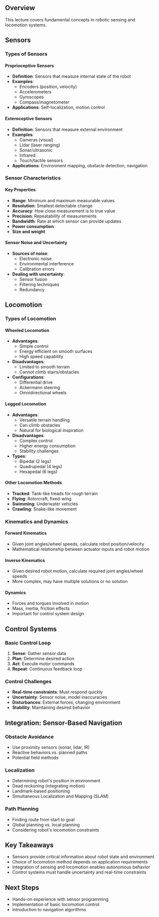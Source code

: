 ## Overview
This lecture covers fundamental concepts in robotic sensing and locomotion systems.

## Sensors

### Types of Sensors

#### Proprioceptive Sensors
- **Definition**: Sensors that measure internal state of the robot
- **Examples**:
  - Encoders (position, velocity)
  - Accelerometers
  - Gyroscopes
  - Compass/magnetometer
- **Applications**: Self-localization, motion control

#### Exteroceptive Sensors
- **Definition**: Sensors that measure external environment
- **Examples**:
  - Cameras (visual)
  - Lidar (laser ranging)
  - Sonar/ultrasonic
  - Infrared
  - Touch/tactile sensors
- **Applications**: Environment mapping, obstacle detection, navigation

### Sensor Characteristics

#### Key Properties
- **Range**: Minimum and maximum measurable values
- **Resolution**: Smallest detectable change
- **Accuracy**: How close measurement is to true value
- **Precision**: Repeatability of measurements
- **Bandwidth**: Rate at which sensor can provide updates
- **Power consumption**
- **Size and weight**

#### Sensor Noise and Uncertainty
- **Sources of noise**:
  - Electronic noise
  - Environmental interference
  - Calibration errors
- **Dealing with uncertainty**:
  - Sensor fusion
  - Filtering techniques
  - Redundancy

## Locomotion

### Types of Locomotion
#### Wheeled Locomotion
- **Advantages**:
  - Simple control
  - Energy efficient on smooth surfaces
  - High speed capability
- **Disadvantages**:
  - Limited to smooth terrain
  - Cannot climb stairs/obstacles
- **Configurations**:
  - Differential drive
  - Ackermann steering
  - Omnidirectional wheels
#### Legged Locomotion
- **Advantages**:
  - Versatile terrain handling
  - Can climb obstacles
  - Natural for biological inspiration
- **Disadvantages**:
  - Complex control
  - Higher energy consumption
  - Stability challenges
- **Types**:
  - Bipedal (2 legs)
  - Quadrupedal (4 legs)
  - Hexapedal (6 legs)

#### Other Locomotion Methods
- **Tracked**: Tank-like treads for rough terrain
- **Flying**: Rotorcraft, fixed-wing
- **Swimming**: Underwater vehicles
- **Crawling**: Snake-like movement

### Kinematics and Dynamics

#### Forward Kinematics
- Given joint angles/wheel speeds, calculate robot position/velocity
- Mathematical relationship between actuator inputs and robot motion

#### Inverse Kinematics
- Given desired robot motion, calculate required joint angles/wheel speeds
- More complex, may have multiple solutions or no solution

#### Dynamics
- Forces and torques involved in motion
- Mass, inertia, friction effects
- Important for control system design

## Control Systems

### Basic Control Loop
1. **Sense**: Gather sensor data
2. **Plan**: Determine desired action
3. **Act**: Execute motor commands
4. **Repeat**: Continuous feedback loop

### Control Challenges
- **Real-time constraints**: Must respond quickly
- **Uncertainty**: Sensor noise, model inaccuracies
- **Disturbances**: External forces, changing environment
- **Stability**: Maintaining desired behavior

## Integration: Sensor-Based Navigation

### Obstacle Avoidance
- Use proximity sensors (sonar, lidar, IR)
- Reactive behaviors vs. planned paths
- Potential field methods

### Localization
- Determining robot's position in environment
- Dead reckoning (integrating motion)
- Landmark-based positioning
- Simultaneous Localization and Mapping (SLAM)

### Path Planning
- Finding route from start to goal
- Global planning vs. local planning
- Considering robot's locomotion constraints

## Key Takeaways
- Sensors provide critical information about robot state and environment
- Choice of locomotion method depends on application requirements
- Integration of sensing and locomotion enables autonomous behavior
- Control systems must handle uncertainty and real-time constraints

## Next Steps
- Hands-on experience with sensor programming
- Implementation of basic locomotion control
- Introduction to navigation algorithms